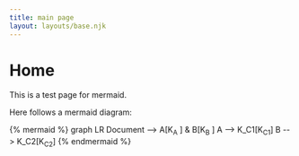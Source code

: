 ```yaml
---
title: main page
layout: layouts/base.njk
---
```


# Home

This is a test page for mermaid.

Here follows a mermaid diagram:

{% mermaid %}
graph LR
Document --> A[K<sub>A</sub> ] & B[K<sub>B</sub> ]
A --> K_C1[K<sub>C1</sub>]
B --> K_C2[K<sub>C2</sub>]
{% endmermaid %}
